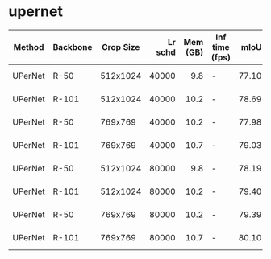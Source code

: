# upernet
| Method  | Backbone | Crop Size | Lr schd | Mem (GB) | Inf time (fps) | mIoU  | mIoU(ms+flip) |                                                                                                                                                                                              download                                                                                                                                                                                              |
|---------|----------|-----------|--------:|---------:|----------------|------:|--------------:|----------------------------------------------------------------------------------------------------------------------------------------------------------------------------------------------------------------------------------------------------------------------------------------------------------------------------------------------------------------------------------------------------|
| UPerNet | R-50     | 512x1024  |   40000 |      9.8 | -              | 77.10 |         78.37 | [model](https://open-mmlab.s3.ap-northeast-2.amazonaws.com/mmsegmentation/models/upernet/upernet_r50_512x1024_40k_cityscapes/upernet_r50_512x1024_40k_cityscapes_20200605_094827-aa54cb54.pth) &#124; [log](https://open-mmlab.s3.ap-northeast-2.amazonaws.com/mmsegmentation/models/upernet/upernet_r50_512x1024_40k_cityscapes/upernet_r50_512x1024_40k_cityscapes_20200605_094827.log.json)     |
| UPerNet | R-101    | 512x1024  |   40000 |     10.2 | -              | 78.69 |         80.11 | [model](https://open-mmlab.s3.ap-northeast-2.amazonaws.com/mmsegmentation/models/upernet/upernet_r101_512x1024_40k_cityscapes/upernet_r101_512x1024_40k_cityscapes_20200605_094933-ebce3b10.pth) &#124; [log](https://open-mmlab.s3.ap-northeast-2.amazonaws.com/mmsegmentation/models/upernet/upernet_r101_512x1024_40k_cityscapes/upernet_r101_512x1024_40k_cityscapes_20200605_094933.log.json) |
| UPerNet | R-50     | 769x769   |   40000 |     10.2 | -              | 77.98 |         79.70 | [model](https://open-mmlab.s3.ap-northeast-2.amazonaws.com/mmsegmentation/models/upernet/upernet_r50_769x769_40k_cityscapes/upernet_r50_769x769_40k_cityscapes_20200530_033048-92d21539.pth) &#124; [log](https://open-mmlab.s3.ap-northeast-2.amazonaws.com/mmsegmentation/models/upernet/upernet_r50_769x769_40k_cityscapes/upernet_r50_769x769_40k_cityscapes_20200530_033048.log.json)         |
| UPerNet | R-101    | 769x769   |   40000 |     10.7 | -              | 79.03 |         80.77 | [model](https://open-mmlab.s3.ap-northeast-2.amazonaws.com/mmsegmentation/models/upernet/upernet_r101_769x769_40k_cityscapes/upernet_r101_769x769_40k_cityscapes_20200530_040819-83c95d01.pth) &#124; [log](https://open-mmlab.s3.ap-northeast-2.amazonaws.com/mmsegmentation/models/upernet/upernet_r101_769x769_40k_cityscapes/upernet_r101_769x769_40k_cityscapes_20200530_040819.log.json)     |
| UPerNet | R-50     | 512x1024  |   80000 |      9.8 | -              | 78.19 |         79.19 | [model](https://open-mmlab.s3.ap-northeast-2.amazonaws.com/mmsegmentation/models/upernet/upernet_r50_512x1024_80k_cityscapes/upernet_r50_512x1024_80k_cityscapes_20200607_052207-848beca8.pth) &#124; [log](https://open-mmlab.s3.ap-northeast-2.amazonaws.com/mmsegmentation/models/upernet/upernet_r50_512x1024_80k_cityscapes/upernet_r50_512x1024_80k_cityscapes_20200607_052207.log.json)     |
| UPerNet | R-101    | 512x1024  |   80000 |     10.2 | -              | 79.40 |         80.46 | [model](https://open-mmlab.s3.ap-northeast-2.amazonaws.com/mmsegmentation/models/upernet/upernet_r101_512x1024_80k_cityscapes/upernet_r101_512x1024_80k_cityscapes_20200607_002403-f05f2345.pth) &#124; [log](https://open-mmlab.s3.ap-northeast-2.amazonaws.com/mmsegmentation/models/upernet/upernet_r101_512x1024_80k_cityscapes/upernet_r101_512x1024_80k_cityscapes_20200607_002403.log.json) |
| UPerNet | R-50     | 769x769   |   80000 |     10.2 | -              | 79.39 |         80.92 | [model](https://open-mmlab.s3.ap-northeast-2.amazonaws.com/mmsegmentation/models/upernet/upernet_r50_769x769_80k_cityscapes/upernet_r50_769x769_80k_cityscapes_20200607_005107-82ae7d15.pth) &#124; [log](https://open-mmlab.s3.ap-northeast-2.amazonaws.com/mmsegmentation/models/upernet/upernet_r50_769x769_80k_cityscapes/upernet_r50_769x769_80k_cityscapes_20200607_005107.log.json)         |
| UPerNet | R-101    | 769x769   |   80000 |     10.7 | -              | 80.10 |         81.49 | [model](https://open-mmlab.s3.ap-northeast-2.amazonaws.com/mmsegmentation/models/upernet/upernet_r101_769x769_80k_cityscapes/upernet_r101_769x769_80k_cityscapes_20200607_001014-082fc334.pth) &#124; [log](https://open-mmlab.s3.ap-northeast-2.amazonaws.com/mmsegmentation/models/upernet/upernet_r101_769x769_80k_cityscapes/upernet_r101_769x769_80k_cityscapes_20200607_001014.log.json)     |
